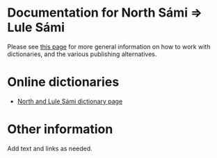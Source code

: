 # Documentation for North Sámi ⇒ Lule Sámi

Please see [this page](https://giellalt.github.io/dicts/dicts.html) for more general information on how to work with dictionaries, and the various publishing alternatives.



# Online dictionaries

- [North and Lule Sámi dictionary page](https://dicts.uit.no/smedicts.eng.html)

# Other information

Add text and links as needed.
